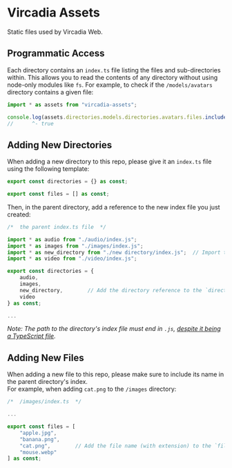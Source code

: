 # Vircadia Assets

Static files used by Vircadia Web.


## Programmatic Access

Each directory contains an `index.ts` file listing the files and sub-directories within. This allows you to read the contents of any directory without using node-only modules like `fs`. For example, to check if the `/models/avatars` directory contains a given file:
```ts
import * as assets from "vircadia-assets";

console.log(assets.directories.models.directories.avatars.files.includes("awesome_avatar.glb"));
//      ^- true
```


## Adding New Directories

When adding a new directory to this repo, please give it an `index.ts` file using the following template:
```ts
export const directories = {} as const;

export const files = [] as const;

```

Then, in the parent directory, add a reference to the new index file you just created:
```ts
/*  the parent index.ts file  */

import * as audio from "./audio/index.js";
import * as images from "./images/index.js";
import * as new_directory from "./new directory/index.js";  // Import the directory's index.
import * as video from "./video/index.js";

export const directories = {
    audio,
    images,
    new_directory,        // Add the directory reference to the `directories` list.
    video
} as const;

...
```
*Note: The path to the directory's index file must end in `.js`, [despite it being a TypeScript file](https://stackoverflow.com/questions/75807785/why-do-i-need-to-include-js-extension-in-typescript-import-for-custom-module).*


## Adding New Files

When adding a new file to this repo, please make sure to include its name in the parent directory's index.  
For example, when adding `cat.png` to the `/images` directory:
```ts
/*  /images/index.ts  */

...

export const files = [
	"apple.jpg",
	"banana.png",
	"cat.png",        // Add the file name (with extension) to the `files` list.
	"mouse.webp"
] as const;
```
